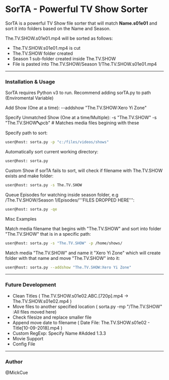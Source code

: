 # SorTA - Powerful TV Show Sorter

SorTA is a powerful TV Show file sorter that will match **Name.s01e01** and sort it into folders based on the Name and Season.

The.TV.SHOW.s01e01.mp4 will be sorted as follows:

 - The.TV.SHOW.s01e01.mp4 is cut
 - The.TV.SHOW folder created
 - Season 1 sub-folder created inside The.TV.SHOW
 - File is pasted into The.TV.SHOW/Season 1/The.TV.SHOW.s01e01.mp4

___
### Installation & Usage

SorTA requires Python v3 to run.
Recommend adding sorTA.py to path (Enviromental Variable)

Add Show (One at a time):
--addshow "The.TV.SHOW:Xero Yi Zone"

Specify Unmatched Show (One at a time/Multiple):
-s "The.TV.SHOW"
-s "The.TV.SHOW:abc:pcb" # Matches media files begining with these

Specify path to sort:

```sh
user@host: sorta.py -p "c:/files/videos/shows"
```
Automatically sort current working directory:
```sh
user@host: sorta.py 
```
Custom Show if sorTA fails to sort, will check if filename with The.TV.SHOW exists and make folder:
```sh
user@host: sorta.py -s The.TV.SHOW
```
Queue Episodes for watching inside season folder, e.g /The.TV.SHOW/Season 1/Episodes/'''FILES DROPPED HERE''':
```sh
user@host: sorta.py -qe
```

Misc Examples

Match media filename that begins with "The.TV.SHOW" and sort into folder "The.TV.SHOW" that is in a specific path:

```sh
user@host: sorta.py -s "The.TV.SHOW" -p /home/shows/

```

Match media "The.TV.SHOW" and name it "Xero Yi Zone" which will create folder with that name and move "The.TV.SHOW" into it:

```sh
user@host: sorta.py --addshow "The.TV.SHOW:Xero Yi Zone" 

```

___
### Future Development
- Clean Titles ( The.TV.SHOW.s01e02.ABC.[720p].mp4 -> The.TV.SHOW.s01e02.mp4 )
- Move files to another specified location ( sorta.py -mp "/The.TV.SHOW" :All files moved here)
- Check filesize and replace smaller file 
- Append move date to filename ( Date File: The.TV.SHOW.s01e02 - Title[10-09-2018].mp4 )
- Custom RegExp: Specify Name #Added 1.3.3
- Movie Support 
- Config File

___
### Author
@MickCue
